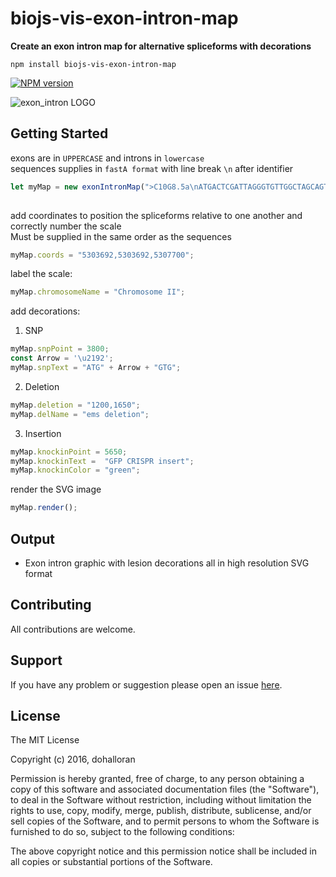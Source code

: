 # biojs-vis-exon-intron-map

**Create an exon intron map for alternative spliceforms with decorations**

`npm install biojs-vis-exon-intron-map` 


[![NPM version](http://img.shields.io/npm/v/biojs-vis-exon-intron-map.svg)](https://www.npmjs.org/package/biojs-vis-exon-intron-map) 

![exon_intron LOGO](https://user-images.githubusercontent.com/8477977/43047557-e06f3cb4-8da6-11e8-8de4-c86a5de43c91.png)


## Getting Started 

exons are in `UPPERCASE` and introns in `lowercase`  
sequences supplies in `fastA format` with line break `\n` after identifier

```javascript
let myMap = new exonIntronMap(">C10G8.5a\nATGACTCGATTAGGGTGTTGGCTAGCAGTAGCCTTTCTGGTGGCCCTCGCTGGACTCGCAGATGCTGGATCCAACTGTTCAGCAGCCGACGCCACTAGAAACTGCATCGATGGACTTGTTATACCTATTTGgtgaggatttaaactaaaacaaagcttgaat>C10G8.5b\nATGACTCGATTAGGGTGTTGGCTAGCAGTAGCCTTTCTGGTGGCCCTCGCTGGACTCGCAGATGCTGGATCCAACTGTTCAGCAGCCGACGCCACTAGAAACTGCATCGATGGACTTGTTATACCTATTTGgtgaggatttaaactaaaacaaagcttgaatcaaaatttga>C10G8.5c\nATGAAGGAGGGAGAGATCGTTTTTGAAGACAACCAGACTGAgtacatcacctaccaatatcgtttttcttcaactttttttccagAGCTCTTGTTGAAATTGGAATTGTCGATACTGAACAATACGAACGCTCCGACTACTTCTACATCGAGCTTTCCCCACCAATCTGGGCCAAGAAGATGAATGgtgagtatttttggaactatttttttaagtgaaacaacaaaaacgcttctacatatacatatgtgcacattgttaatttcactacaacaacacaacaacaaaaacaatcaattaat");
		
```

add coordinates to position the spliceforms relative to one another and correctly number the scale   
Must be supplied in the same order as the sequences

```javascript
myMap.coords = "5303692,5303692,5307700";
```

label the scale:
```javascript
myMap.chromosomeName = "Chromosome II";
```

add decorations:  
1. SNP
```javascript
myMap.snpPoint = 3800;
const Arrow = '\u2192';
myMap.snpText = "ATG" + Arrow + "GTG";
```
2. Deletion
```javascript
myMap.deletion = "1200,1650";
myMap.delName = "ems deletion";
```
3. Insertion
```javascript
myMap.knockinPoint = 5650;
myMap.knockinText =  "GFP CRISPR insert";
myMap.knockinColor = "green";
```
  
render the SVG image
```javascript
myMap.render();
```

## Output
- Exon intron graphic with lesion decorations all in high resolution SVG format  

## Contributing

All contributions are welcome.

## Support

If you have any problem or suggestion please open an issue [here](https://github.com/dohalloran/biojs-vis-exon-intron-map/issues).

## License 

The MIT License

Copyright (c) 2016, dohalloran

Permission is hereby granted, free of charge, to any person
obtaining a copy of this software and associated documentation
files (the "Software"), to deal in the Software without
restriction, including without limitation the rights to use,
copy, modify, merge, publish, distribute, sublicense, and/or sell
copies of the Software, and to permit persons to whom the
Software is furnished to do so, subject to the following
conditions:

The above copyright notice and this permission notice shall be
included in all copies or substantial portions of the Software.
